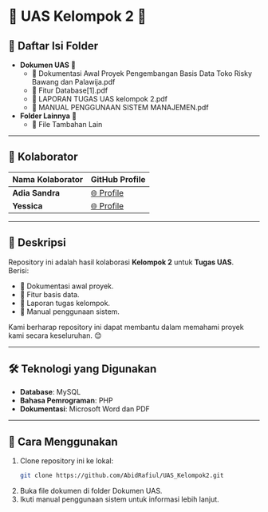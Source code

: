 # 🌟 UAS Kelompok 2 🌟

## 📂 Daftar Isi Folder
- **Dokumen UAS** 📄
  - 📘 Dokumentasi Awal Proyek Pengembangan Basis Data Toko Risky Bawang dan Palawija.pdf
  - 📙 Fitur Database[1].pdf
  - 📗 LAPORAN TUGAS UAS kelompok 2.pdf
  - 📕 MANUAL PENGGUNAAN SISTEM MANAJEMEN.pdf
- **Folder Lainnya** 📁
  - 🔧 File Tambahan Lain

---

## 🤝 Kolaborator
| Nama Kolaborator | GitHub Profile |
|-------------------|----------------|
| **Adia Sandra**  | [🌐 Profile](https://github.com/sandraalmeera) |
| **Yessica**      | [🌐 Profile](https://github.com/yesicafapa) |

---

## 📝 Deskripsi
Repository ini adalah hasil kolaborasi **Kelompok 2** untuk **Tugas UAS**.  
Berisi:
- 📌 Dokumentasi awal proyek.
- 📌 Fitur basis data.
- 📌 Laporan tugas kelompok.
- 📌 Manual penggunaan sistem.  

Kami berharap repository ini dapat membantu dalam memahami proyek kami secara keseluruhan. 😊

---

## 🛠️ Teknologi yang Digunakan
- **Database**: MySQL
- **Bahasa Pemrograman**: PHP
- **Dokumentasi**: Microsoft Word dan PDF

---

## 🚀 Cara Menggunakan
1. Clone repository ini ke lokal:
   ```bash
   git clone https://github.com/AbidRafiul/UAS_Kelompok2.git
2. Buka file dokumen di folder Dokumen UAS.
3. Ikuti manual penggunaan sistem untuk informasi lebih lanjut.
